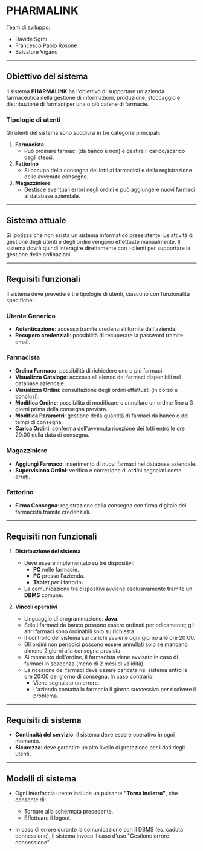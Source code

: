 # PHARMALINK 
Team di sviluppo:
- Davide Sgroi  
- Francesco Paolo Rosone  
- Salvatore Viganò  

---

## **Obiettivo del sistema**  

Il sistema **PHARMALINK** ha l'obiettivo di supportare un'azienda farmaceutica nella gestione di informazioni, produzione, stoccaggio e distribuzione di farmaci per una o più catene di farmacie.  

### **Tipologie di utenti**  
Gli utenti del sistema sono suddivisi in tre categorie principali:  
1. **Farmacista**  
   - Può ordinare farmaci (da banco e non) e gestire il carico/scarico degli stessi.  
2. **Fattorino**  
   - Si occupa della consegna dei lotti ai farmacisti e della registrazione delle avvenute consegne.  
3. **Magazziniere**  
   - Gestisce eventuali errori negli ordini e può aggiungere nuovi farmaci al database aziendale.  

---

## **Sistema attuale**  

Si ipotizza che non esista un sistema informatico preesistente. Le attività di gestione degli utenti e degli ordini vengono effettuate manualmente. Il sistema dovrà quindi interagire direttamente con i clienti per supportare la gestione delle ordinazioni.  

---

## **Requisiti funzionali**  

Il sistema deve prevedere tre tipologie di utenti, ciascuno con funzionalità specifiche:  

### **Utente Generico**  
- **Autenticazione**: accesso tramite credenziali fornite dall'azienda.  
- **Recupero credenziali**: possibilità di recuperare la password tramite email.  

### **Farmacista**  
- **Ordina Farmaco**: possibilità di richiedere uno o più farmaci.  
- **Visualizza Catalogo**: accesso all'elenco dei farmaci disponibili nel database aziendale.  
- **Visualizza Ordini**: consultazione degli ordini effettuati (in corso e conclusi).  
- **Modifica Ordine**: possibilità di modificare o annullare un ordine fino a 3 giorni prima della consegna prevista.  
- **Modifica Parametri**: gestione della quantità di farmaci da banco e dei tempi di consegna.  
- **Carica Ordini**: conferma dell'avvenuta ricezione dei lotti entro le ore 20:00 della data di consegna.  

### **Magazziniere**  
- **Aggiungi Farmaco**: inserimento di nuovi farmaci nel database aziendale.  
- **Supervisiona Ordini**: verifica e correzione di ordini segnalati come errati.  

### **Fattorino**  
- **Firma Consegna**: registrazione della consegna con firma digitale del farmacista tramite credenziali.  

---

## **Requisiti non funzionali**  

1. **Distribuzione del sistema**  
   - Deve essere implementato su tre dispositivi:  
     - **PC** nelle farmacie.  
     - **PC** presso l'azienda.  
     - **Tablet** per i fattorini.  
   - La comunicazione tra dispositivi avviene esclusivamente tramite un **DBMS** comune.  

2. **Vincoli operativi**  
   - Linguaggio di programmazione: **Java**.  
   - Solo i farmaci da banco possono essere ordinati periodicamente; gli altri farmaci sono ordinabili solo su richiesta.  
   - Il controllo del sistema sui carichi avviene ogni giorno alle ore 20:00.  
   - Gli ordini non periodici possono essere annullati solo se mancano almeno 2 giorni alla consegna prevista.  
   - Al momento dell'ordine, il farmacista viene avvisato in caso di farmaci in scadenza (meno di 2 mesi di validità).  
   - La ricezione dei farmaci deve essere caricata nel sistema entro le ore 20:00 del giorno di consegna. In caso contrario:  
     - Viene segnalato un errore.  
     - L'azienda contatta la farmacia il giorno successivo per risolvere il problema.  

---

## **Requisiti di sistema**  

- **Continuità del servizio**: il sistema deve essere operativo in ogni momento.  
- **Sicurezza**: deve garantire un alto livello di protezione per i dati degli utenti.  

---

## **Modelli di sistema**  

- Ogni interfaccia utente include un pulsante **"Torna indietro"**, che consente di:  
  - Tornare alla schermata precedente.  
  - Effettuare il logout.  

- In caso di errore durante la comunicazione con il DBMS (es. caduta connessione), il sistema invoca il caso d'uso "Gestione errore connessione".  
